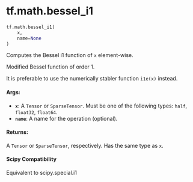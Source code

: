 <div itemscope itemtype="http://developers.google.com/ReferenceObject">
<meta itemprop="name" content="tf.math.bessel_i1" />
<meta itemprop="path" content="Stable" />
</div>

# tf.math.bessel_i1

``` python
tf.math.bessel_i1(
    x,
    name=None
)
```

Computes the Bessel i1 function of `x` element-wise.

Modified Bessel function of order 1.

It is preferable to use the numerically stabler function `i1e(x)` instead.

#### Args:

* <b>`x`</b>: A `Tensor` or `SparseTensor`. Must be one of the following types: `half`,
    `float32`, `float64`.
* <b>`name`</b>: A name for the operation (optional).


#### Returns:

A `Tensor` or `SparseTensor`, respectively. Has the same type as `x`.



#### Scipy Compatibility
Equivalent to scipy.special.i1

